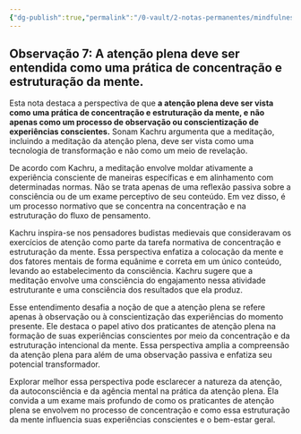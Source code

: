 ```yaml
---
{"dg-publish":true,"permalink":"/0-vault/2-notas-permanentes/mindfulness-should-be-understood-as-a-practice-of-concentration-and-structuring-the-mind/","tags":["permanente"],"dgHomeLink":true,"dgShowLocalGraph":true,"dgShowFileTree":true,"dgEnableSearch":true,"noteIcon":""}
---
```


## Observação 7: A atenção plena deve ser entendida como uma prática de concentração e estruturação da mente.

Esta nota destaca a perspectiva de que **a atenção plena deve ser vista como uma prática de concentração e estruturação da mente, e não apenas como um processo de observação ou conscientização de experiências conscientes.** Sonam Kachru argumenta que a meditação, incluindo a meditação da atenção plena, deve ser vista como uma tecnologia de transformação e não como um meio de revelação.

De acordo com Kachru, a meditação envolve moldar ativamente a experiência consciente de maneiras específicas e em alinhamento com determinadas normas. Não se trata apenas de uma reflexão passiva sobre a consciência ou de um exame perceptivo de seu conteúdo. Em vez disso, é um processo normativo que se concentra na concentração e na estruturação do fluxo de pensamento.

Kachru inspira-se nos pensadores budistas medievais que consideravam os exercícios de atenção como parte da tarefa normativa de concentração e estruturação da mente. Essa perspectiva enfatiza a colocação da mente e dos fatores mentais de forma equânime e correta em um único conteúdo, levando ao estabelecimento da consciência. Kachru sugere que a meditação envolve uma consciência do engajamento nessa atividade estruturante e uma consciência dos resultados que ela produz.

Esse entendimento desafia a noção de que a atenção plena se refere apenas à observação ou à conscientização das experiências do momento presente. Ele destaca o papel ativo dos praticantes de atenção plena na formação de suas experiências conscientes por meio da concentração e da estruturação intencional da mente. Essa perspectiva amplia a compreensão da atenção plena para além de uma observação passiva e enfatiza seu potencial transformador.

Explorar melhor essa perspectiva pode esclarecer a natureza da atenção, da autoconsciência e da agência mental na prática da atenção plena. Ela convida a um exame mais profundo de como os praticantes de atenção plena se envolvem no processo de concentração e como essa estruturação da mente influencia suas experiências conscientes e o bem-estar geral.